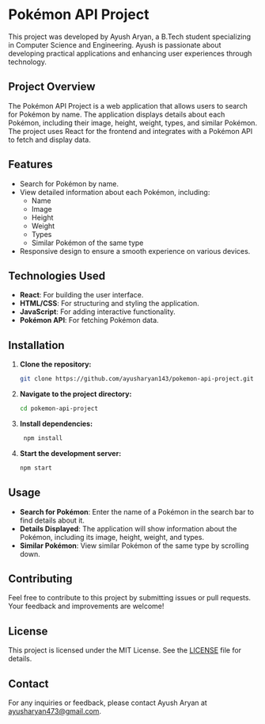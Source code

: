 # Pokémon API Project

This project was developed by Ayush Aryan, a B.Tech student specializing in Computer Science and Engineering. Ayush is passionate about developing practical applications and enhancing user experiences through technology.

## Project Overview

The Pokémon API Project is a web application that allows users to search for Pokémon by name. The application displays details about each Pokémon, including their image, height, weight, types, and similar Pokémon. The project uses React for the frontend and integrates with a Pokémon API to fetch and display data.

## Features

- Search for Pokémon by name.
- View detailed information about each Pokémon, including:
  - Name
  - Image
  - Height
  - Weight
  - Types
  - Similar Pokémon of the same type
- Responsive design to ensure a smooth experience on various devices.

## Technologies Used

- **React**: For building the user interface.
- **HTML/CSS**: For structuring and styling the application.
- **JavaScript**: For adding interactive functionality.
- **Pokémon API**: For fetching Pokémon data.

## Installation

1. **Clone the repository:**

   ```bash
   git clone https://github.com/ayusharyan143/pokemon-api-project.git

2. **Navigate to the project directory:**

   ```bash
   cd pokemon-api-project

3. **Install dependencies:**

   ```bash
    npm install

4. **Start the development server:**

   ```bash
   npm start

## Usage

- **Search for Pokémon**: Enter the name of a Pokémon in the search bar to find details about it.
- **Details Displayed**: The application will show information about the Pokémon, including its image, height, weight, and types.
- **Similar Pokémon**: View similar Pokémon of the same type by scrolling down.

## Contributing

Feel free to contribute to this project by submitting issues or pull requests. Your feedback and improvements are welcome!

## License

This project is licensed under the MIT License. See the [LICENSE](LICENSE) file for details.

## Contact

For any inquiries or feedback, please contact Ayush Aryan at [ayusharyan473@gmail.com](mailto:ayusharyan473@gmail.com).
